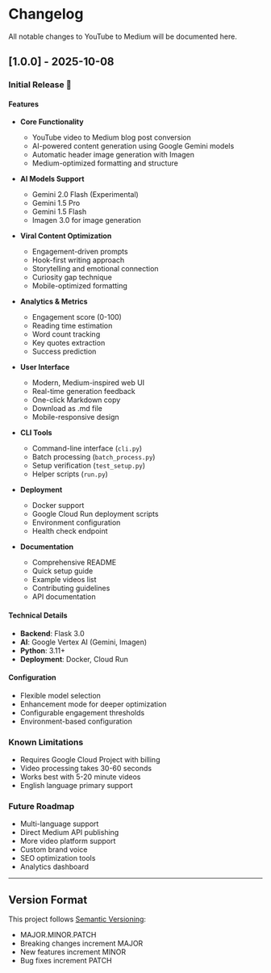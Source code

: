 # Changelog

All notable changes to YouTube to Medium will be documented here.

## [1.0.0] - 2025-10-08

### Initial Release 🚀

#### Features
- **Core Functionality**
  - YouTube video to Medium blog post conversion
  - AI-powered content generation using Google Gemini models
  - Automatic header image generation with Imagen
  - Medium-optimized formatting and structure

- **AI Models Support**
  - Gemini 2.0 Flash (Experimental)
  - Gemini 1.5 Pro
  - Gemini 1.5 Flash
  - Imagen 3.0 for image generation

- **Viral Content Optimization**
  - Engagement-driven prompts
  - Hook-first writing approach
  - Storytelling and emotional connection
  - Curiosity gap technique
  - Mobile-optimized formatting

- **Analytics & Metrics**
  - Engagement score (0-100)
  - Reading time estimation
  - Word count tracking
  - Key quotes extraction
  - Success prediction

- **User Interface**
  - Modern, Medium-inspired web UI
  - Real-time generation feedback
  - One-click Markdown copy
  - Download as .md file
  - Mobile-responsive design

- **CLI Tools**
  - Command-line interface (`cli.py`)
  - Batch processing (`batch_process.py`)
  - Setup verification (`test_setup.py`)
  - Helper scripts (`run.py`)

- **Deployment**
  - Docker support
  - Google Cloud Run deployment scripts
  - Environment configuration
  - Health check endpoint

- **Documentation**
  - Comprehensive README
  - Quick setup guide
  - Example videos list
  - Contributing guidelines
  - API documentation

#### Technical Details
- **Backend**: Flask 3.0
- **AI**: Google Vertex AI (Gemini, Imagen)
- **Python**: 3.11+
- **Deployment**: Docker, Cloud Run

#### Configuration
- Flexible model selection
- Enhancement mode for deeper optimization
- Configurable engagement thresholds
- Environment-based configuration

### Known Limitations
- Requires Google Cloud Project with billing
- Video processing takes 30-60 seconds
- Works best with 5-20 minute videos
- English language primary support

### Future Roadmap
- Multi-language support
- Direct Medium API publishing
- More video platform support
- Custom brand voice
- SEO optimization tools
- Analytics dashboard

---

## Version Format

This project follows [Semantic Versioning](https://semver.org/):
- MAJOR.MINOR.PATCH
- Breaking changes increment MAJOR
- New features increment MINOR
- Bug fixes increment PATCH
